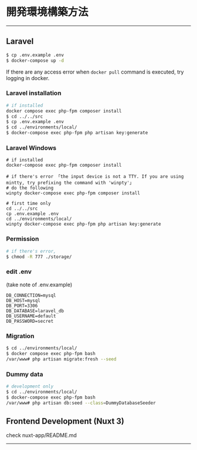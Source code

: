 # 開発環境構築方法

----

## Laravel

```bash
$ cp .env.example .env
$ docker-compose up -d
```
If there are any access error when `docker pull` command is executed, try logging in docker.


### Laravel installation

```bash
# if installed
docker compose exec php-fpm composer install
$ cd ../../src
$ cp .env.example .env
$ cd ../environments/local/
$ docker-compose exec php-fpm php artisan key:generate
```

### Laravel Windows

```
# if installed
docker-compose exec php-fpm composer install

# if there's error 「the input device is not a TTY. If you are using mintty, try prefixing the command with 'winpty'」
# do the following
winpty docker-compose exec php-fpm composer install

# first time only
cd ../../src
cp .env.example .env
cd ../environments/local/
winpty docker-compose exec php-fpm php artisan key:generate
```

### Permission
```bash
# if there's error,
$ chmod -R 777 ./storage/
```

### edit .env
(take note of .env.example)
```dotenv
DB_CONNECTION=mysql
DB_HOST=mysql
DB_PORT=3306
DB_DATABASE=laravel_db
DB_USERNAME=default
DB_PASSWORD=secret
```

### Migration
```bash
$ cd ../environments/local/
$ docker compose exec php-fpm bash
/var/www# php artisan migrate:fresh --seed
```

### Dummy data
```bash
# development only
$ cd ../environments/local/
$ docker-compose exec php-fpm bash
/var/www# php artisan db:seed --class=DummyDatabaseSeeder
```

## Frontend Development (Nuxt 3)

check nuxt-app/README.md 

----
